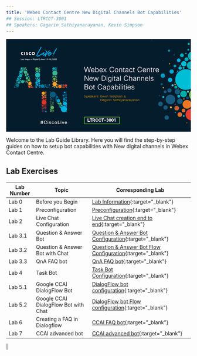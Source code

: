 ```yaml
---
title: 'Webex Contact Centre New Digital Channels Bot Capabilities'
## Session: LTRCCT-3001
## Speakers: Gagarin Sathiyanarayanan, Kevin Simpson
---
```


<img align="middle" src="images/LTRCCT-3001.jpg" width="1000" />

Welcome to the Lab Guide Library. Here you will find the step-by-step guides on how to setup bot capabilities with New digital channels in Webex Contact Centre.



## Lab Exercises

| Lab Number      | Topic                     | Corresponding Lab                                        |
| --------------- | -------------------------- | -------------------------------------------------------------|
| Lab 0 | Before you Begin | [Lab Information](0_LabInfo.md){:target="\_blank"}  |
| Lab 1 | Preconfiguration | [Preconfiguration](1_PreReq.md){:target="\_blank"}  |
| Lab 2 |Live Chat Configuration | [Live Chat creation end to end](2_BasicChat.md){:target="\_blank"} |
| Lab 3.1 | Question & Answer Bot | [Question & Answer Bot Configuration](3.1_QnABotConfiguration.md){:target="\_blank"} |
| Lab 3.2 | Question & Answer Bot with Chat | [Question & Answer Bot Flow Configuration](3.2_QnABotFlowConfig.md){:target="\_blank"} |
| Lab 3.3 | QnA FAQ bot  | [QnA FAQ bot](3.3_QnABotAdvanced.md){:target="\_blank"}   |
| Lab 4 | Task Bot  | [Task Bot Configuration](4_TaskBot.md){:target="\_blank"}   |
| Lab 5.1 | Google CCAI DialogFlow Bot | [DialogFlow bot configuration](5_CCAI.md){:target="\_blank"}    |
| Lab 5.2 | Google CCAI DialogFlow Bot with Chat | [DialogFlow bot Flow configuration](5.2_CCAIFlowConfig.md){:target="\_blank"}    |
| Lab 6 | Creating a FAQ in Dialogflow  | [CCAI FAQ bot](6_CCAI_FAQ.md){:target="\_blank"}   |
| Lab 7 | CCAI advanced bot  | [CCAI advanced bot](7_CCAI_Advanced.md){:target="\_blank"}   |
|